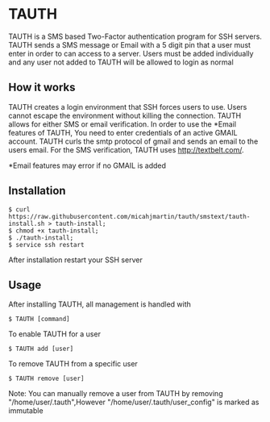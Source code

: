 # TAUTH

TAUTH is a SMS based Two-Factor authentication program for SSH servers. TAUTH sends a SMS message or Email with a 5 digit pin that a user must enter in order to can access to a server. Users must be added individually and any user not added to TAUTH will be allowed to login as normal

## How it works

TAUTH creates a login environment that SSH forces users to use. Users cannot escape the environment without killing the connection. TAUTH allows for either SMS or email verification. In order to use the *Email features of TAUTH, You need to enter credentials of an active GMAIL account. TAUTH curls the smtp protocol of gmail and sends an email to the users email. For the SMS verification, TAUTH uses http://textbelt.com/.

*Email features may  error if no GMAIL is added

## Installation

	$ curl https://raw.githubusercontent.com/micahjmartin/tauth/smstext/tauth-install.sh > tauth-install;
	$ chmod +x tauth-install;
	$ ./tauth-install;
    $ service ssh restart

After installation restart your SSH server

## Usage

After installing TAUTH, all management is handled with

	$ TAUTH [command]

To enable TAUTH for a user

	$ TAUTH add [user]

To remove TAUTH from a specific user

	$ TAUTH remove [user]

Note: You can manually remove a user from TAUTH by removing "/home/user/.tauth",However "/home/user/.tauth/user_config" is marked as immutable